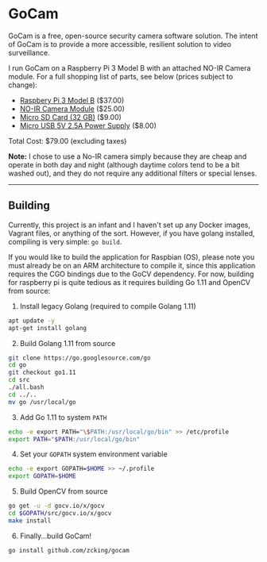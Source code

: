 # GoCam
GoCam is a free, open-source security camera software solution. The intent of
GoCam is to provide a more accessible, resilient solution to video
surveillance.

I run GoCam on a Raspberry Pi 3 Model B with an attached NO-IR Camera module. For a
full shopping list of parts, see below (prices subject to change):
* [Raspbery Pi 3 Model B](https://www.amazon.com/gp/product/B01CD5VC92/ref=oh_aui_detailpage_o00_s00?ie=UTF8&psc=1) ($37.00)
* [NO-IR Camera Module](https://www.amazon.com/gp/product/B01ER2SMHY/ref=oh_aui_detailpage_o01_s00?ie=UTF8&psc=1) ($25.00)
* [Micro SD Card (32 GB)](https://www.amazon.com/Sandisk-Ultra-Micro-UHS-I-Adapter/dp/B073JWXGNT/ref=pd_cp_147_1?_encoding=UTF8&pd_rd_i=B073JWXGNT&pd_rd_r=d4f96f46-c38a-11e8-bcaa-d5dbd61d2792&pd_rd_w=7Lria&pd_rd_wg=uusOo&pf_rd_i=desktop-dp-sims&pf_rd_m=ATVPDKIKX0DER&pf_rd_p=3f5155f5-5438-4fc3-ab83-bf013cfc8883&pf_rd_r=JJW0VA0VNHPM7FT1EFE8&pf_rd_s=desktop-dp-sims&pf_rd_t=40701&psc=1&refRID=JJW0VA0VNHPM7FT1EFE8) ($9.00)
* [Micro USB 5V 2.5A Power Supply](https://www.amazon.com/gp/slredirect/picassoRedirect.html/ref=pa_sp_atf_aps_sr_pg1_2?ie=UTF8&adId=A01621102WG9ZU4WFVYNE&url=https%3A%2F%2Fwww.amazon.com%2FEnokay-Supply-Raspberry-Charger-Adapter%2Fdp%2FB01MZX466R%2Fref%3Dsr_1_2_sspa%3Fie%3DUTF8%26qid%3D1538186236%26sr%3D8-2-spons%26keywords%3Draspberry%2Bpi%2B3%2Bofficial%2Bpower%2Bsupply%26psc%3D1&qualifier=1538186236&id=8507541985793408&widgetName=sp_atf) ($8.00)
  
 
Total Cost: $79.00 (excluding taxes)

**Note:** I chose to use a No-IR camera simply because they are cheap and operate in both day and night
(although daytime colors tend to be a bit washed out), and they do not require any additional
filters or special lenses.

---

## Building
Currently, this project is an infant and I haven't set up any Docker images, Vagrant files, or anything of the sort.
However, if you have golang installed, compiling is very simple: `go build`.

If you would like to build the application for Raspbian (OS), please note you must already be on an ARM
architecture to compile it, since this application requires the CGO bindings due to the GoCV dependency.
For now, building for raspberry pi is quite tedious as it requires building Go 1.11 and OpenCV from source:  

1. Install legacy Golang (required to compile Golang 1.11)
```bash
apt update -y
apt-get install golang
```

2. Build Golang 1.11 from source
```bash
git clone https://go.googlesource.com/go
cd go
git checkout go1.11
cd src
./all.bash
cd ../..
mv go /usr/local/go
```
3. Add Go 1.11 to system `PATH`
```bash
echo -e export PATH="\$PATH:/usr/local/go/bin" >> /etc/profile
export PATH="$PATH:/usr/local/go/bin"
```
4. Set your `GOPATH` system environment variable
```bash
echo -e export GOPATH=$HOME >> ~/.profile
export GOPATH=$HOME
```
5. Build OpenCV from source
```bash
go get -u -d gocv.io/x/gocv
cd $GOPATH/src/gocv.io/x/gocv
make install
```
6. Finally...build GoCam!
```bash
go install github.com/zcking/gocam
```